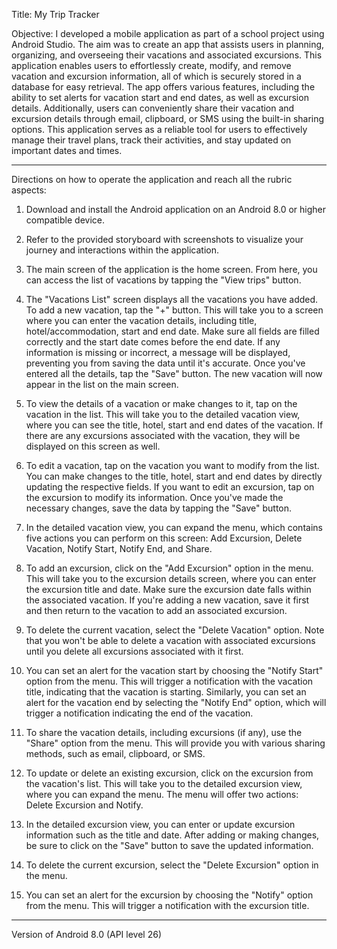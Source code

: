 Title: My Trip Tracker

Objective: I developed a mobile application as part of a school project using Android Studio. The aim was to create an app that assists users in planning, organizing, and overseeing their vacations and associated excursions. This application enables users to effortlessly create, modify, and remove vacation and excursion information, all of which is securely stored in a database for easy retrieval. The app offers various features, including the ability to set alerts for vacation start and end dates, as well as excursion details. Additionally, users can conveniently share their vacation and excursion details through email, clipboard, or SMS using the built-in sharing options. This application serves as a reliable tool for users to effectively manage their travel plans, track their activities, and stay updated on important dates and times.

---------------------------------------------------------------------------------------

Directions on how to operate the application and reach all the rubric aspects:

1. Download and install the Android application on an Android 8.0 or higher compatible device.

2. Refer to the provided storyboard with screenshots to visualize your journey and interactions within the application.

3. The main screen of the application is the home screen. From here, you can access the list of vacations by tapping the "View trips" button.

4. The "Vacations List" screen displays all the vacations you have added. To add a new vacation, tap the "+" button. This will take you to a screen where you can enter the vacation details, including title, hotel/accommodation, start and end date. Make sure all fields are filled correctly and the start date comes before the end date. If any information is missing or incorrect, a message will be displayed, preventing you from saving the data until it's accurate. Once you've entered all the details, tap the "Save" button. The new vacation will now appear in the list on the main screen.

5. To view the details of a vacation or make changes to it, tap on the vacation in the list. This will take you to the detailed vacation view, where you can see the title, hotel, start and end dates of the vacation. If there are any excursions associated with the vacation, they will be displayed on this screen as well.

6. To edit a vacation, tap on the vacation you want to modify from the list. You can make changes to the title, hotel, start and end dates by directly updating the respective fields. If you want to edit an excursion, tap on the excursion to modify its information. Once you've made the necessary changes, save the data by tapping the "Save" button.

7. In the detailed vacation view, you can expand the menu, which contains five actions you can perform on this screen: Add Excursion, Delete Vacation, Notify Start, Notify End, and Share.

8. To add an excursion, click on the "Add Excursion" option in the menu. This will take you to the excursion details screen, where you can enter the excursion title and date. Make sure the excursion date falls within the associated vacation. If you're adding a new vacation, save it first and then return to the vacation to add an associated excursion.

9. To delete the current vacation, select the "Delete Vacation" option. Note that you won't be able to delete a vacation with associated excursions until you delete all excursions associated with it first.

10. You can set an alert for the vacation start by choosing the "Notify Start" option from the menu. This will trigger a notification with the vacation title, indicating that the vacation is starting. Similarly, you can set an alert for the vacation end by selecting the "Notify End" option, which will trigger a notification indicating the end of the vacation.

11. To share the vacation details, including excursions (if any), use the "Share" option from the menu. This will provide you with various sharing methods, such as email, clipboard, or SMS.

12. To update or delete an existing excursion, click on the excursion from the vacation's list. This will take you to the detailed excursion view, where you can expand the menu. The menu will offer two actions: Delete Excursion and Notify.

13. In the detailed excursion view, you can enter or update excursion information such as the title and date. After adding or making changes, be sure to click on the "Save" button to save the updated information.

14. To delete the current excursion, select the "Delete Excursion" option in the menu.

15. You can set an alert for the excursion by choosing the "Notify" option from the menu. This will trigger a notification with the excursion title.

-------------------------------------------------------------------------------------

Version of Android 8.0 (API level 26)
